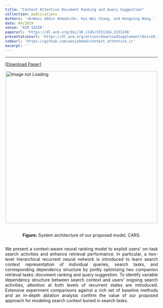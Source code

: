 ```yaml
---
title: "Context Attentive Document Ranking and Query Suggestion"
collection: publications
Authors: '<b>Wasi Uddin Ahmad</b>, Kai-Wei Chang, and Hongning Wang.'
date: 04/2019
venue: 'ACM SIGIR'
paperurl: 'https://dl.acm.org/doi/10.1145/3331184.3331246'
presentationurl: 'https://dl.acm.org/action/downloadSupplement?doi=10.1145%2F3331184.3331246&file=cite1-11h20-d2.mp4'
codeurl: 'https://github.com/wasiahmad/context_attentive_ir'
excerpt: ''
---
```

---
<a href='https://dl.acm.org/doi/pdf/10.1145/3331184.3331246' target="_blank">[Download Paper]</a>

<div style='display: flex; justify-content: center;'>
  <img src='https://wasiahmad.github.io/files/publications/2019/CARS-1.png' alt='Image not Loading' style='height:500px;' align='middle'>
</div>
<div style='display: flex; justify-content: center;'><p>
  <br><b>Figure:</b>  System architecture of our proposed model, CARS.<br>
</p></div>

<p align="justify">
We present a context-aware neural ranking model to exploit users' on-task search activities and enhance retrieval performance. In particular, a two-level hierarchical recurrent neural network is introduced to learn search context representation of individual queries, search tasks, and corresponding dependency structure by jointly optimizing two companion retrieval tasks: document ranking and query suggestion. To identify variable dependency structure between search context and users' ongoing search activities, attention at both levels of recurrent states are introduced. Extensive experiment comparisons against a rich set of baseline methods and an in-depth ablation analysis confirm the value of our proposed approach for modeling search context buried in search tasks.
</p>
